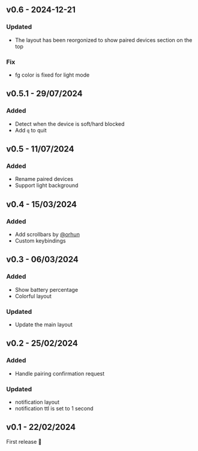## v0.6 - 2024-12-21

### Updated

- The layout has been reorgonized to show paired devices section on the top

### Fix

- fg color is fixed for light mode

## v0.5.1 - 29/07/2024

### Added

- Detect when the device is soft/hard blocked
- Add `q` to quit

## v0.5 - 11/07/2024

### Added

- Rename paired devices
- Support light background

## v0.4 - 15/03/2024

### Added

- Add scrollbars by [@orhun](https://github.com/orhun/)
- Custom keybindings

## v0.3 - 06/03/2024

### Added

- Show battery percentage
- Colorful layout

### Updated

- Update the main layout

## v0.2 - 25/02/2024

### Added

- Handle pairing confirmation request

### Updated

- notification layout
- notification ttl is set to 1 second

## v0.1 - 22/02/2024

First release 🎉
